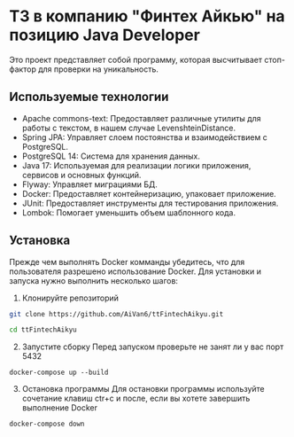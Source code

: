 
# ТЗ в компанию "Финтех Айкью" на позицию Java Developer
Это проект представляет собой программу, которая высчитывает стоп-фактор для проверки на уникальность.

## Используемые технологии 
* Apache commons-text: Предоставляет различные утилиты для работы с текстом, в нашем случае LevenshteinDistance.
* Spring JPA: Управляет слоем постоянства и взаимодействием с PostgreSQL.
* PostgreSQL 14: Система для хранения данных.
* Java 17: Используемая для реализации логики приложения, сервисов и основных функций.
* Flyway: Управляет миграциями БД.
* Docker: Предоставляет контейнеризацию, упаковает приложение.
* JUnit: Предоставляет инструменты для тестирования приложения.
* Lombok: Помогает уменьшить объем шаблонного кода.

## Установка

Прежде чем выполнять Docker комманды убедитесь, что для пользователя разрешено использование Docker.
Для установки и запуска нужно выполнить несколько шагов:

1. Клонируйте репозиторий
```bash 
git clone https://github.com/AiVan6/ttFintechAikyu.git 
```
```bash
cd ttFintechAikyu
```

2. Запустите сборку
Перед запуском проверьте не занят ли у вас порт 5432

```Docker
docker-compose up --build
```
3. Остановка программы
Для остановки программы используйте сочетание клавиш ctr+c и после, если вы хотете завершить выполнение Docker 
```Docker
docker-compose down
```
